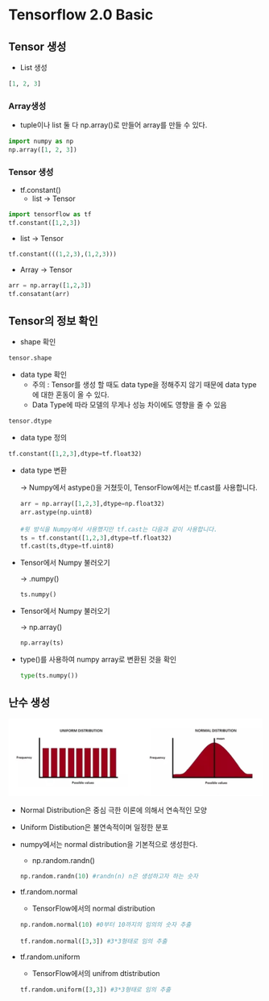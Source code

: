 # Tensorflow 2.0 Basic

## Tensor 생성

- List 생성

```python
[1, 2, 3]
```

### Array생성

- tuple이나 list 둘 다 np.array()로 만들어 array를 만들 수 있다.

```python
import numpy as np
np.array([1, 2, 3])
```

### Tensor 생성

- tf.constant()
    - list → Tensor

```python
import tensorflow as tf
tf.constant([1,2,3])
```

- list → Tensor

```python
tf.constant(((1,2,3),(1,2,3)))
```

- Array → Tensor

```python
arr = np.array([1,2,3])
tf.consatant(arr)
```

## Tensor의 정보 확인

- shape 확인

```python
tensor.shape
```

- data type 확인
    - 주의 : Tensor를 생성 할 때도 data type을 정해주지 않기 때문에 data type에 대한 혼동이 올 수 있다.
    - Data Type에 따라 모델의 무게나 성능 차이에도 영향을 줄 수 있음

```python
tensor.dtype
```

- data type 정의

```python
tf.constant([1,2,3],dtype=tf.float32)
```

- data type 변환

    → Numpy에서 astype()을 거쳤듯이, TensorFlow에서는 tf.cast를 사용합니다.

    ```python
    arr = np.array([1,2,3],dtype=np.float32)
    arr.astype(np.uint8)

    #윗 방식을 Numpy에서 사용했지만 tf.cast는 다음과 같이 사용합니다.
    ts = tf.constant([1,2,3],dtype=tf.float32)
    tf.cast(ts,dtype=tf.uint8)
    ```

- Tensor에서 Numpy 불러오기

    → .numpy()

    ```python
    ts.numpy()
    ```

- Tensor에서 Numpy 불러오기

    → np.array()

    ```python
    np.array(ts)
    ```

- type()를 사용하여 numpy array로 변환된 것을 확인

    ```python
    type(ts.numpy())
    ```

## 난수 생성

![Tensorflow%202%200%20Basic%20e740a91cce864fc9bbc6746d2cc646fd/Untitled.png](Tensorflow%202%200%20Basic%20e740a91cce864fc9bbc6746d2cc646fd/Untitled.png)

- Normal Distribution은 중심 극한 이론에 의해서 연속적인 모양
- Uniform Distibution은 불연속적이며 일정한 분포

- numpy에서는 normal distribution을 기본적으로 생성한다.
    - np.random.randn()

    ```python
    np.random.randn(10) #randn(n) n은 생성하고자 하는 숫자
    ```

- tf.random.normal
    - TensorFlow에서의 normal distribution

    ```python
    np.random.normal(10) #0부터 10까지의 임의의 숫자 추출

    tf.random.normal([3,3]) #3*3형태로 임의 추출
    ```

- tf.random.uniform
    - TensorFlow에서의 unifrom dtistribution

    ```python
    tf.random.uniform([3,3]) #3*3형태로 임의 추출
    ```